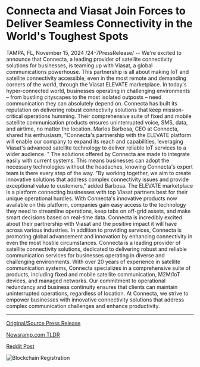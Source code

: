 # Connecta and Viasat Join Forces to Deliver Seamless Connectivity in the World's Toughest Spots

TAMPA, FL, November 15, 2024 /24-7PressRelease/ -- We're excited to announce that Connecta, a leading provider of satellite connectivity solutions for businesses, is teaming up with Viasat, a global communications powerhouse. This partnership is all about making IoT and satellite connectivity accessible, even in the most remote and demanding corners of the world, through the Viasat ELEVATE marketplace.   In today's hyper-connected world, businesses operating in challenging environments – from bustling cityscapes to the most isolated outposts – need communication they can absolutely depend on. Connecta has built its reputation on delivering robust connectivity solutions that keep mission-critical operations humming. Their comprehensive suite of fixed and mobile satellite communication products ensures uninterrupted voice, SMS, data, and airtime, no matter the location.   Marlos Barbosa, CEO at Connecta, shared his enthusiasm, "Connecta's partnership with the ELEVATE platform will enable our company to expand its reach and capabilities, leveraging Viasat's advanced satellite technology to deliver reliable IoT services to a wider audience. "   The solutions offered by Connecta are made to integrate easily with current systems. This means businesses can adopt the necessary technologies without the headaches, knowing Connecta's expert team is there every step of the way.   "By working together, we aim to create innovative solutions that address complex connectivity issues and provide exceptional value to customers," added Barbosa.   The ELEVATE marketplace is a platform connecting businesses with top Viasat partners best for their unique operational hurdles. With Connecta's innovative products now available on this platform, companies gain easy access to the technology they need to streamline operations, keep tabs on off-grid assets, and make smart decisions based on real-time data.   Connecta is incredibly excited about their partnership with Viasat and the positive impact it will have across various industries. In addition to providing services, Connecta is promoting global advancement and innovation by enhancing connectivity in even the most hostile circumstances.  Connecta is a leading provider of satellite connectivity solutions, dedicated to delivering robust and reliable communication services for businesses operating in diverse and challenging environments. With over 20 years of experience in satellite communication systems, Connecta specializes in a comprehensive suite of products, including fixed and mobile satellite communication, M2M/IoT devices, and managed networks. Our commitment to operational redundancy and business continuity ensures that clients can maintain uninterrupted operations, regardless of location. At Connecta, we strive to empower businesses with innovative connectivity solutions that address complex communication challenges and enhance productivity. 

---

[Original/Source Press Release](https://www.24-7pressrelease.com/press-release/516204/connecta-and-viasat-join-forces-to-deliver-seamless-connectivity-in-the-worlds-toughest-spots)
                    

[Newsramp.com TLDR](https://newsramp.com/curated-news/connecta-partners-with-viasat-to-expand-satellite-connectivity-solutions/8a18bf6fa76287633e3610a828638db7) 

 



[Reddit Post](https://www.reddit.com/r/Business_NewsRamp/comments/1gu3i59/connecta_partners_with_viasat_to_expand_satellite/) 



![Blockchain Registration](https://cdn.newsramp.app/24-7PressRelease/qrcode/2411/18/diveKuoS.webp)